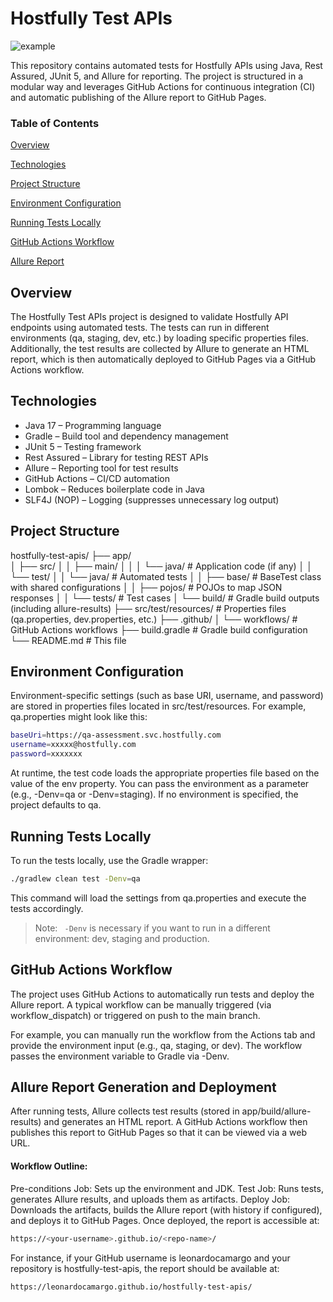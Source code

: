 # Hostfully Test APIs

![example](https://github.com/leonardocamargo/hostfully-test-apis/actions/workflows/automation-apis.yml/badge.svg)

This repository contains automated tests for Hostfully APIs using Java, Rest Assured, JUnit 5, and Allure for reporting. The project is structured in a modular way and leverages GitHub Actions for continuous integration (CI) and automatic publishing of the Allure report to GitHub Pages.

### Table of Contents

[Overview](#overview)

[Technologies](#technologies)

[Project Structure](#project-structure)

[Environment Configuration](#environment-configuration)

[Running Tests Locally](#running-tests-locally)

[GitHub Actions Workflow](#github-actions-workflow)

[Allure Report](#allure-report)



## Overview


The Hostfully Test APIs project is designed to validate Hostfully API endpoints using automated tests. The tests can run in different environments (qa, staging, dev, etc.) by loading specific properties files. Additionally, the test results are collected by Allure to generate an HTML report, which is then automatically deployed to GitHub Pages via a GitHub Actions workflow.


## Technologies

- Java 17 – Programming language
- Gradle – Build tool and dependency management
- JUnit 5 – Testing framework
- Rest Assured – Library for testing REST APIs
- Allure – Reporting tool for test results
- GitHub Actions – CI/CD automation
- Lombok – Reduces boilerplate code in Java
- SLF4J (NOP) – Logging (suppresses unnecessary log output)



## Project Structure 
hostfully-test-apis/
├── app/                    
│   ├── src/
│   │   ├── main/
│   │   │   └── java/         # Application code (if any)
│   │   └── test/
│   │       └── java/         # Automated tests
│   │           ├── base/     # BaseTest class with shared configurations
│   │           ├── pojos/    # POJOs to map JSON responses
│   │           └── tests/    # Test cases
│   └── build/                # Gradle build outputs (including allure-results)
├── src/test/resources/       # Properties files (qa.properties, dev.properties, etc.)
├── .github/
│   └── workflows/            # GitHub Actions workflows
├── build.gradle              # Gradle build configuration
└── README.md                 # This file


## Environment Configuration

Environment-specific settings (such as base URI, username, and password) are stored in properties files located in src/test/resources. For example, qa.properties might look like this:
```sh
baseUri=https://qa-assessment.svc.hostfully.com
username=xxxxx@hostfully.com
password=xxxxxxx
```

At runtime, the test code loads the appropriate properties file based on the value of the env property. You can pass the environment as a parameter (e.g., -Denv=qa or -Denv=staging). If no environment is specified, the project defaults to qa.

## Running Tests Locally

To run the tests locally, use the Gradle wrapper:

```sh
./gradlew clean test -Denv=qa
```


This command will load the settings from qa.properties and execute the tests accordingly.


> Note: ` -Denv` is necessary if you want to run in a different environment: dev, staging and production.


## GitHub Actions Workflow 


The project uses GitHub Actions to automatically run tests and deploy the Allure report. A typical workflow can be manually triggered (via workflow_dispatch) or triggered on push to the main branch.

For example, you can manually run the workflow from the Actions tab and provide the environment input (e.g., qa, staging, or dev). The workflow passes the environment variable to Gradle via -Denv.


## Allure Report Generation and Deployment 

After running tests, Allure collects test results (stored in app/build/allure-results) and generates an HTML report. A GitHub Actions workflow then publishes this report to GitHub Pages so that it can be viewed via a web URL.

#### Workflow Outline:

Pre-conditions Job: Sets up the environment and JDK.
Test Job: Runs tests, generates Allure results, and uploads them as artifacts.
Deploy Job: Downloads the artifacts, builds the Allure report (with history if configured), and deploys it to GitHub Pages.
Once deployed, the report is accessible at:

```sh
https://<your-username>.github.io/<repo-name>/
```
For instance, if your GitHub username is leonardocamargo and your repository is hostfully-test-apis, the report should be available at:
```sh
https://leonardocamargo.github.io/hostfully-test-apis/
```



